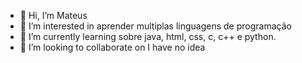 - 👋 Hi, I’m Mateus
- 👀 I’m interested in aprender multiplas linguagens de programação
- 🌱 I’m currently learning sobre java, html, css, c, c++ e python.
- 💞️ I’m looking to collaborate on I have no idea
<!---
BsK1K/BsK1K is a ✨ special ✨ repository because its `README.md` (this file) appears on your GitHub profile.
You can click the Preview link to take a look at your changes.
--->
